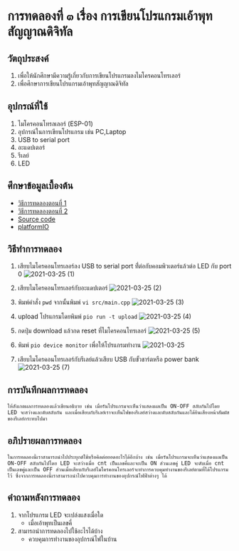 # การทดลองที่ ๓ เรื่อง การเขียนโปรแกรมเอ้าพุทสัญญาณดิจิทัล

## วัตถุประสงค์
1. เพื่อให้นักศึกษามีความรู้เกี่ยวกับการเขียนโปรแกรมลงไมโครคอนโทรเลอร์
2. เพื่อศึกษาการเขียนโปรแกรมเอ้าพุทสัญญาณดิจิทัล

## อุปกรณ์ที่ใช้
1. ไมโครคอนโทรลเลอร์ (ESP-01)
2. อุปกรณ์ในการเขียนโปรแกรม เช่น PC,Laptop
3. USB to serial port
4. อะแดปเตอร์
5. รีเลย์
6. LED

## ศึกษาข้อมูลเบื้องต้น
* [วิธีการทดลองตอนที่ 1](https://www.youtube.com/watch?v=CCnN1WJsXQY&ab_channel=TANI-IOT)
* [วิธีการทดลองตอนที่ 2](https://www.youtube.com/watch?v=6JnhaUILGuw&ab_channel=TANI-IOT)
* [Source code](https://github.com/choompol-boonmee/lab63b/tree/master/examples)
* [platformIO](https://platformio.org/)

## วิธีทำการทดลอง
1. เสียบไมโครคอนโทรเลอร์ลง USB to serial port ที่่ต่อกับคอมพิวเตอร์แล้วต่อ LED กับ port 0 
![2021-03-25 (1)](https://user-images.githubusercontent.com/78695932/112357662-5165a900-8d02-11eb-91be-752b2d3396e8.png)

2. เสียบไมโครคอนโทรเลอร์กับอะแดปเตอร์
![2021-03-25 (2)](https://user-images.githubusercontent.com/78695932/112357622-49a60480-8d02-11eb-995d-5d9fe48d8d03.png)

3. พิมพ์คำสั่ง `pwd` จากนั้นพิมพ์ `vi src/main.cpp`
![2021-03-25 (3)](https://user-images.githubusercontent.com/78695932/112357604-46127d80-8d02-11eb-8d65-da4d0f0f2518.png)

4. upload โปรแกรมโดยพิมพ์ `pio run -t upload`
![2021-03-25 (4)](https://user-images.githubusercontent.com/78695932/112357582-414dc980-8d02-11eb-9d37-ecb30a6d941f.png)

5. กดปุ่ม download แล้วกด reset ที่ไมโครคอนโทรเลอร์
![2021-03-25 (5)](https://user-images.githubusercontent.com/78695932/112357563-3bf07f00-8d02-11eb-8584-6498f172a6fb.png)

6. พิมพ์ `pio device monitor` เพื่อให้โปรแกรมทำงาน
![2021-03-25](https://user-images.githubusercontent.com/78695932/112357501-2b400900-8d02-11eb-905d-20b86b45751c.png)

7. เสียบไมโครคอนโทรเลอร์กับรีเลย์แล้วเสียบ USB กับขั้วชาร์ตหรือ power bank 
![2021-03-25 (7)](https://user-images.githubusercontent.com/78695932/112357435-1d8a8380-8d02-11eb-8e78-11518d52e3a5.png)


## การบันทึกผลการทดลอง
    ให้สังเกตผลการทดลองแล้วเขียนอธิบาย เช่น เมื่อรันโปรแกรมจะเห็นว่าแสดงผลเป็น ON-OFF สลับกันไปโดย LED จะสว่างและดับสลับกัน และเมื่อเสียบกับรีเลย์เราจะเห็นไฟของรีเลย์สว่างและดับสลับกันและได้ยินเสียงหน้าสัมผัสของรีเลย์กระทบไปมา

## อภิปรายผลการทดลอง
    ในการทดลองนี้เราสามารถนำไปประยุกต์ใช้หรือคิดต่อยอดอะไรได้อีกบ้าง เช่น เมื่อรันโปรแกรมจะเห็นว่าแสดงผลเป็น ON-OFF สลับกันไปโดย LED จะสว่างเมื่อ cnt เป็นเลขคี่และจะเป็น ON ส่วนเลขคู่ LED จะดับเมื่อ cnt เป็นเลขคู่และเป็น OFF ส่วนเมื่อเสียบกับรีเลย์ไมโครคอนโทรเลอร์จะทำการควบคุมทำงานของรีเลย์ตามที่ได้โปรแกรมไว้ ซึ่งจากการทดลองนี้เราสามารถนำไปควบคุมการทำงานของอุปกรณ์ไฟฟ้าต่างๆ ได้
## คำถามหลังการทดลอง
1. จากโปรแกรม LED จะเปล่งแสงเมื่อใด
     * เมื่อเอ้าพุทเป็นเลขคี่
2. สามารถนำการทดลองไปใช้อะไรได้บ้าง
     * ควบคุมการทำงานของอุปกรณ์ไฟในบ้าน
